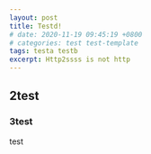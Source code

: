 ```yaml
---
layout: post
title: Testd!
# date: 2020-11-19 09:45:19 +0800
# categories: test test-template
tags: testa testb
excerpt: Http2ssss is not http
---
```


## 2test

### 3test

test

